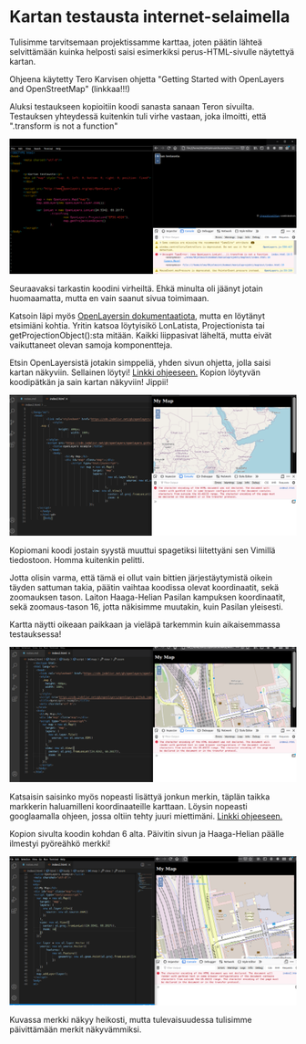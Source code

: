 # Kartan testausta internet-selaimella

Tulisimme tarvitsemaan projektissamme karttaa, joten päätin lähteä selvittämään kuinka helposti saisi esimerkiksi perus-HTML-sivulle näytettyä kartan.

Ohjeena käytetty Tero Karvisen ohjetta "Getting Started with OpenLayers and OpenStreetMap" (linkkaa!!!)

Aluksi testaukseen kopioitiin koodi sanasta sanaan Teron sivuilta. Testauksen yhteydessä kuitenkin tuli virhe vastaan, joka ilmoitti, että ".transform is not a function"

![map001](./map001.png)

Seuraavaksi tarkastin koodini virheiltä. Ehkä minulta oli jäänyt jotain huomaamatta, mutta en vain saanut sivua toimimaan.

Katsoin läpi myös [OpenLayersin dokumentaatiota](https://openlayers.org/en/latest/apidoc/), mutta en löytänyt etsimiäni kohtia. Yritin katsoa löytyisikö LonLatista, Projectionista tai getProjectionObject():sta mitään. Kaikki liippasivat läheltä, mutta eivät vaikuttaneet olevan samoja komponentteja.

Etsin OpenLayersistä jotakin simppeliä, yhden sivun ohjetta, jolla saisi kartan näkyviin. Sellainen löytyi! [Linkki ohjeeseen.](https://openlayers.org/en/latest/doc/quickstart.html)
Kopion löytyvän koodipätkän ja sain kartan näkyviin! Jippii!

![map002.png](./map002.png)

Kopiomani koodi jostain syystä muuttui spagetiksi liitettyäni sen Vimillä tiedostoon. Homma kuitenkin pelitti.

Jotta olisin varma, että tämä ei ollut vain bittien järjestäytymistä oikein täyden sattuman takia, päätin vaihtaa koodissa olevat koordinaatit, sekä zoomauksen tason. Laiton Haaga-Helian Pasilan kampuksen koordinaatit, sekä zoomaus-tason 16, jotta näkisimme muutakin, kuin Pasilan yleisesti.

Kartta näytti oikeaan paikkaan ja vieläpä tarkemmin kuin aikaisemmassa testauksessa!

![map003.png](./map003.png)

Katsaisin saisinko myös nopeasti lisättyä jonkun merkin, täplän taikka markkerin haluamilleni koordinaateille karttaan. Löysin nopeasti googlaamalla ohjeen, jossa oltiin tehty juuri miettimäni. [Linkki ohjeeseen.](https://openstreetmap.be/en/projects/howto/openlayers.html)

Kopion sivulta koodin kohdan 6 alta. Päivitin sivun ja Haaga-Helian päälle ilmestyi pyöreähkö merkki!

![map004.png](./map004.png)

Kuvassa merkki näkyy heikosti, mutta tulevaisuudessa tulisimme päivittämään merkit näkyvämmiksi.